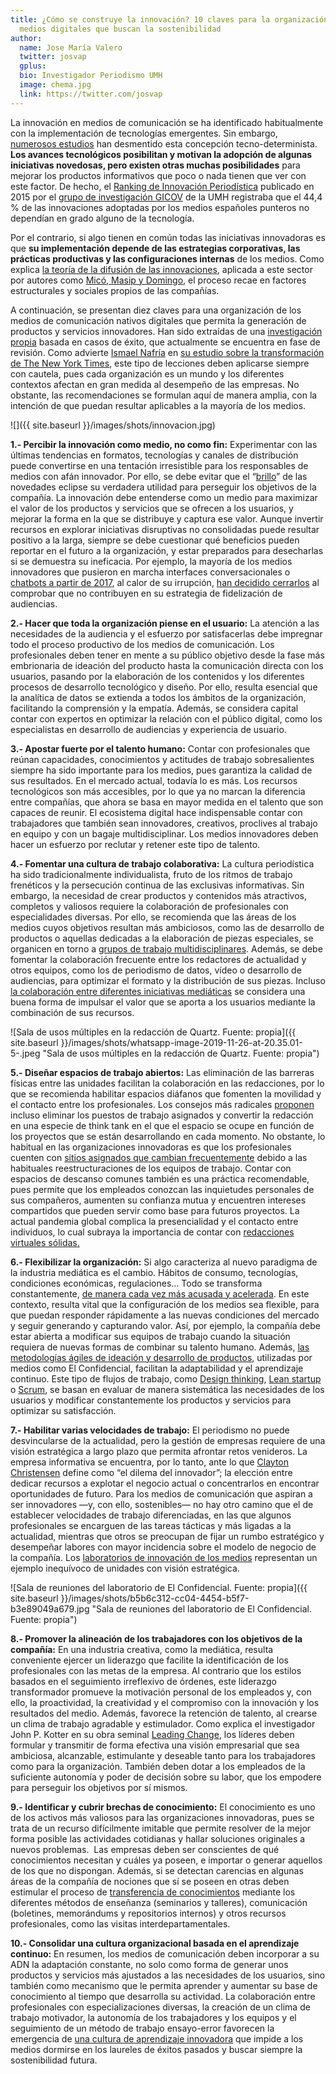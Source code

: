 ```yaml
---
title: ¿Cómo se construye la innovación? 10 claves para la organización de
  medios digitales que buscan la sostenibilidad
author:  
  name: Jose María Valero 
  twitter: josvap
  gplus:  
  bio: Investigador Periodismo UMH
  image: chema.jpg
  link: https://twitter.com/josvap
---
```

La innovación en medios de comunicación se ha identificado habitualmente con la implementación de tecnologías emergentes. Sin embargo, [numerosos estudios](https://www.cogitatiopress.com/mediaandcommunication/article/view/2702/2702) han desmentido esta concepción tecno-determinista. **Los avances tecnológicos posibilitan y motivan la adopción de algunas iniciativas novedosas, pero existen otras muchas posibilidades** para mejorar los productos informativos que poco o nada tienen que ver con este factor. De hecho, el [Ranking de Innovación Periodística](http://mip.umh.es/ranking/ranking_innovacion_periodistica_14.pdf) publicado en 2015 por el [grupo de investigación GICOV](http://gicov.edu.umh.es/) de la UMH registraba que el 44,4 % de las innovaciones adoptadas por los medios españoles punteros no dependían en grado alguno de la tecnología.

Por el contrario, si algo tienen en común todas las iniciativas innovadoras es que **su implementación depende de las estrategias corporativas, las prácticas productivas y las configuraciones internas** de los medios. Como explica [la teoría de la difusión de las innovaciones](https://mip.umh.es/blog/2020/11/10/difusion-innovaciones-medios-claves-proceso/), aplicada a este sector por autores como [Micó, Masip y Domingo](https://journals.sagepub.com/doi/abs/10.1177/1748048512461765), el proceso recae en factores estructurales y sociales propios de las compañías.

A continuación, se presentan diez claves para una organización de los medios de comunicación nativos digitales que permita la generación de productos y servicios innovadores. Han sido extraídas de una [investigación propia](https://www.researchgate.net/project/La-construccion-de-la-innovacion-en-los-medios-de-comunicacion-nativos-digitales-Los-casos-de-El-Confidencial-y-Quartz) basada en casos de éxito, que actualmente se encuentra en fase de revisión. Como advierte [Ismael Nafría](https://twitter.com/ismaelnafria) en [su estudio sobre la transformación de The New York Times](https://www.ismaelnafria.com/nytimes/suscripcion-newsletter-y-descarga-libro/), este tipo de lecciones deben aplicarse siempre con cautela, pues cada organización es un mundo y los diferentes contextos afectan en gran medida al desempeño de las empresas. No obstante, las recomendaciones se formulan aquí de manera amplia, con la intención de que puedan resultar aplicables a la mayoría de los medios.

![]({{ site.baseurl }}/images/shots/innovacion.jpg)

**1.- Percibir la innovación como medio, no como fin:** Experimentar con las últimas tendencias en formatos, tecnologías y canales de distribución puede convertirse en una tentación irresistible para los responsables de medios con afán innovador. Por ello, se debe evitar que el “[brillo](https://lmcazalla.medium.com/la-innovación-más-allá-de-los-shiny-new-things-41ecdf116c09)” de las novedades eclipse su verdadera utilidad para perseguir los objetivos de la compañía. La innovación debe entenderse como un medio para maximizar el valor de los productos y servicios que se ofrecen a los usuarios, y mejorar la forma en la que se distribuye y captura ese valor. Aunque invertir recursos en explorar iniciativas disruptivas no consolidadas puede resultar positivo a la larga, siempre se debe cuestionar qué beneficios pueden reportar en el futuro a la organización, y estar preparados para desecharlas si se demuestra su ineficacia. Por ejemplo, la mayoría de los medios innovadores que pusieron en marcha interfaces conversacionales o [chatbots a partir de 2017](https://mip.umh.es/blog/2017/05/27/chatbots-periodismo/), al calor de su irrupción, [han decidido cerrarlos](https://digiday.com/media/quartz-is-shutting-down-its-quartz-brief-mobile-app-july-1/#:~:text=Digiday%20has%20learned%20that%20Quartz,will%20shut%20down%20July%201.) al comprobar que no contribuyen en su estrategia de fidelización de audiencias.

**2.- Hacer que toda la organización piense en el usuario:** La atención a las necesidades de la audiencia y el esfuerzo por satisfacerlas debe impregnar todo el proceso productivo de los medios de comunicación. Los profesionales deben tener en mente a su público objetivo desde la fase más embrionaria de ideación del producto hasta la comunicación directa con los usuarios, pasando por la elaboración de los contenidos y los diferentes procesos de desarrollo tecnológico y diseño. Por ello, resulta esencial que la analítica de datos se extienda a todos los ámbitos de la organización, facilitando la comprensión y la empatía. Además, se considera capital contar con expertos en optimizar la relación con el público digital, como los especialistas en desarrollo de audiencias y experiencia de usuario.

**3.- Apostar fuerte por el talento humano:** Contar con profesionales que reúnan capacidades, conocimientos y actitudes de trabajo sobresalientes siempre ha sido importante para los medios, pues garantiza la calidad de sus resultados. En el mercado actual, todavía lo es más. Los recursos tecnológicos son más accesibles, por lo que ya no marcan la diferencia entre compañías, que ahora se basa en mayor medida en el talento que son capaces de reunir. El ecosistema digital hace indispensable contar con trabajadores que también sean innovadores, creativos, proclives al trabajo en equipo y con un bagaje multidisciplinar. Los medios innovadores deben hacer un esfuerzo por reclutar y retener este tipo de talento.

**4.- Fomentar una cultura de trabajo colaborativa:** La cultura periodística ha sido tradicionalmente individualista, fruto de los ritmos de trabajo frenéticos y la persecución continua de las exclusivas informativas. Sin embargo, la necesidad de crear productos y contenidos más atractivos, completos y valiosos requiere la colaboración de profesionales con especialidades diversas. Por ello, se recomienda que las áreas de los medios cuyos objetivos resultan más ambiciosos, como las de desarrollo de productos o aquellas dedicadas a la elaboración de piezas especiales, se organicen en torno a [grupos de trabajo multidisciplinares](https://textualvisualmedia.com/index.php/txtvmedia/article/view/50/40). Además, se debe fomentar la colaboración frecuente entre los redactores de actualidad y otros equipos, como los de periodismo de datos, vídeo o desarrollo de audiencias, para optimizar el formato y la distribución de sus piezas. Incluso [la colaboración entre diferentes iniciativas mediáticas](https://idus.us.es/bitstream/handle/11441/92083/10771-34729-1-PB.pdf?sequence=1&isAllowed=y) se considera una buena forma de impulsar el valor que se aporta a los usuarios mediante la combinación de sus recursos.

![Sala de usos múltiples en la redacción de Quartz. Fuente: propia]({{ site.baseurl }}/images/shots/whatsapp-image-2019-11-26-at-20.35.01-5-.jpeg "Sala de usos múltiples en la redacción de Quartz. Fuente: propia")

**5.- Diseñar espacios de trabajo abiertos:** Las eliminación de las barreras físicas entre las unidades facilitan la colaboración en las redacciones, por lo que se recomienda habilitar espacios diáfanos que fomenten la movilidad y el contacto entre los profesionales. Los consejos más radicales [proponen](https://innovation.media/newswheel/how-to-reinvent-the-newsroom-for-the-mobile-age) incluso eliminar los puestos de trabajo asignados y convertir la redacción en una especie de think tank en el que el espacio se ocupe en función de los proyectos que se están desarrollando en cada momento. No obstante, lo habitual en las organizaciones innovadoras es que los profesionales cuenten con [sitios asignados que cambian frecuentemente](https://office.qz.com/identity-in-the-open-plan-4ab23238b427) debido a las habituales reestructuraciones de los equipos de trabajo. Contar con espacios de descanso comunes también es una práctica recomendable, pues permite que los empleados conozcan las inquietudes personales de sus compañeros, aumenten su confianza mutua y encuentren intereses compartidos que pueden servir como base para futuros proyectos. La actual pandemia global complica la presencialidad y el contacto entre individuos, lo cual subraya la importancia de contar con [redacciones virtuales sólidas.](https://mip.umh.es/blog/2020/10/10/la-transformacion-del-periodismo-en-la-era-post-covid-19/)

**6.- Flexibilizar la organización:** Si algo caracteriza al nuevo paradigma de la industria mediática es el cambio. Hábitos de consumo, tecnologías, condiciones económicas, regulaciones… Todo se transforma constantemente, [de manera cada vez más acusada y acelerada](https://books.google.es/books?id=uEByDQAAQBAJ&printsec=frontcover&dq=inauthor:%22Lucy+Küng%22&hl=es&sa=X&ved=2ahUKEwixg7Xjlq_tAhVJRjABHWGdBS0Q6AEwAXoECAMQAg#v=onepage&q&f=false). En este contexto, resulta vital que la configuración de los medios sea flexible, para que puedan responder rápidamente a las nuevas condiciones del mercado y seguir generando y capturando valor. Así, por ejemplo, la compañía debe estar abierta a modificar sus equipos de trabajo cuando la situación requiera de nuevas formas de combinar su talento humano. Además, [las metodologías ágiles de ideación y desarrollo de productos](http://www.elprofesionaldelainformacion.com/contenidos/2019/sep/valero-carvajal-garcia.html), utilizadas por medios como El Confidencial, facilitan la adaptabilidad y el aprendizaje continuo. Este tipo de flujos de trabajo, como [Design thinking](https://www.designthinking.es/inicio/), [Lean startup](https://innokabi.com/metodo-lean-startup/) o [Scrum](https://proyectosagiles.org/que-es-scrum/), se basan en evaluar de manera sistemática las necesidades de los usuarios y modificar constantemente los productos y servicios para optimizar su satisfacción.

**7.- Habilitar varias velocidades de trabajo:** El periodismo no puede desvincularse de la actualidad, pero la gestión de empresas requiere de una visión estratégica a largo plazo que permita afrontar retos venideros. La empresa informativa se encuentra, por lo tanto, ante lo que [Clayton Christensen](https://claytonchristensen.com/) define como “el dilema del innovador”; la elección entre dedicar recursos a explotar el negocio actual o concentrarlos en encontrar oportunidades de futuro. Para los medios de comunicación que aspiran a ser innovadores —y, con ello, sostenibles— no hay otro camino que el de establecer velocidades de trabajo diferenciadas, en las que algunos profesionales se encarguen de las tareas tácticas y más ligadas a la actualidad, mientras que otros se preocupan de fijar un rumbo estratégico y desempeñar labores con mayor incidencia sobre el modelo de negocio de la compañía. Los [laboratorios de innovación de los medios](https://mip.umh.es/blog/2020/11/03/laboratorios-de-innovacio-n-medios-transformacion-modelo/) representan un ejemplo inequívoco de unidades con visión estratégica.

![Sala de reuniones del laboratorio de El Confidencial. Fuente: propia]({{ site.baseurl }}/images/shots/b5b6c312-cc04-4454-b5f7-b3e89049a679.jpg "Sala de reuniones del laboratorio de El Confidencial. Fuente: propia")

**8.- Promover la alineación de los trabajadores con los objetivos de la compañía:** En una industria creativa, como la mediática, resulta conveniente ejercer un liderazgo que facilite la identificación de los profesionales con las metas de la empresa. Al contrario que los estilos basados en el seguimiento irreflexivo de órdenes, este liderazgo transformador promueve la motivación personal de los empleados y, con ello, la proactividad, la creatividad y el compromiso con la innovación y los resultados del medio. Además, favorece la retención de talento, al crearse un clima de trabajo agradable y estimulador. Como explica el investigador John P. Kotter en su obra seminal [Leading Change](https://kingdomwayministries.net/wp-content/uploads/2016/12/Leading_Change_2col.pdf), los líderes deben formular y transmitir de forma efectiva una visión empresarial que sea ambiciosa, alcanzable, estimulante y deseable tanto para los trabajadores como para la organización. También deben dotar a los empleados de la suficiente autonomía y poder de decisión sobre su labor, que los empodere para perseguir los objetivos por sí mismos.

**9.- Identificar y cubrir brechas de conocimiento:** El conocimiento es uno de los activos más valiosos para las organizaciones innovadoras, pues se trata de un recurso difícilmente imitable que permite resolver de la mejor forma posible las actividades cotidianas y hallar soluciones originales a nuevos problemas.  Las empresas deben ser conscientes de qué conocimientos necesitan y cuáles ya poseen, e importar o generar aquellos de los que no dispongan. Además, si se detectan carencias en algunas áreas de la compañía de nociones que sí se poseen en otras deben estimular el proceso de [transferencia de conocimientos](http://www.revistalatinacs.org/074paper/1376/59es.html) mediante los diferentes métodos de enseñanza (seminarios y talleres), comunicación (boletines, memorándums y repositorios internos) y otros recursos profesionales, como las visitas interdepartamentales.

**10.- Consolidar una cultura organizacional basada en el aprendizaje continuo:** En resumen, los medios de comunicación deben incorporar a su ADN la adaptación constante, no solo como forma de generar unos productos y servicios más ajustados a las necesidades de los usuarios, sino también como mecanismo que le permita aprender y aumentar su base de conocimiento al tiempo que desarrolla su actividad. La colaboración entre profesionales con especializaciones diversas, la creación de un clima de trabajo motivador, la autonomía de los trabajadores y los equipos y el seguimiento de un método de trabajo ensayo-error favorecen la emergencia de [una cultura de aprendizaje innovadora](https://journals.sagepub.com/doi/pdf/10.1177/1464884917724596) que impide a los medios dormirse en los laureles de éxitos pasados y buscar siempre la sostenibilidad futura.